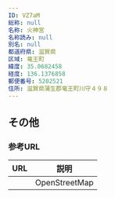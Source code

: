 ```yaml
---
ID: VZ7aM
総称: null
名称: 火神宮
名称読み: null
別名: null
都道府県: 滋賀県
区域: 竜王町
緯度: 35.0682458
経度: 136.1376858
郵便番号: 5202521
住所: 滋賀県蒲生郡竜王町川守４９８
---
```


## その他

### 参考URL

| URL | 説明          |
| --- | ------------- |
|     | OpenStreetMap |
